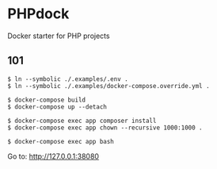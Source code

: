 # PHPdock

Docker starter for PHP projects

## 101

```shell script
$ ln --symbolic ./.examples/.env .
$ ln --symbolic ./.examples/docker-compose.override.yml .

$ docker-compose build
$ docker-compose up --detach

$ docker-compose exec app composer install
$ docker-compose exec app chown --recursive 1000:1000 .

$ docker-compose exec app bash
```

Go to: http://127.0.0.1:38080
